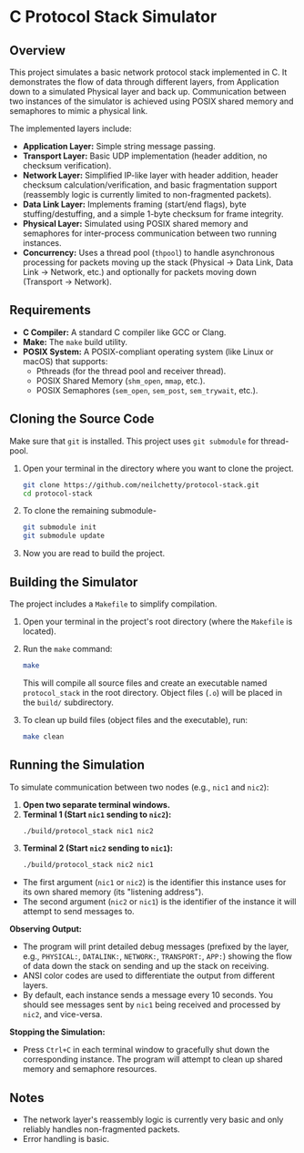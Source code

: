 # C Protocol Stack Simulator

## Overview

This project simulates a basic network protocol stack implemented in C. It demonstrates the flow of data through different layers, from Application down to a simulated Physical layer and back up. Communication between two instances of the simulator is achieved using POSIX shared memory and semaphores to mimic a physical link.

The implemented layers include:

* **Application Layer:** Simple string message passing.
* **Transport Layer:** Basic UDP implementation (header addition, no checksum verification).
* **Network Layer:** Simplified IP-like layer with header addition, header checksum calculation/verification, and basic fragmentation support (reassembly logic is currently limited to non-fragmented packets).
* **Data Link Layer:** Implements framing (start/end flags), byte stuffing/destuffing, and a simple 1-byte checksum for frame integrity.
* **Physical Layer:** Simulated using POSIX shared memory and semaphores for inter-process communication between two running instances.
* **Concurrency:** Uses a thread pool (`thpool`) to handle asynchronous processing for packets moving up the stack (Physical -> Data Link, Data Link -> Network, etc.) and optionally for packets moving down (Transport -> Network).

## Requirements

* **C Compiler:** A standard C compiler like GCC or Clang.
* **Make:** The `make` build utility.
* **POSIX System:** A POSIX-compliant operating system (like Linux or macOS) that supports:
    * Pthreads (for the thread pool and receiver thread).
    * POSIX Shared Memory (`shm_open`, `mmap`, etc.).
    * POSIX Semaphores (`sem_open`, `sem_post`, `sem_trywait`, etc.).

## Cloning the Source Code

Make sure that `git` is installed. This project uses `git submodule` for thread-pool.

1. Open your terminal in the directory where you want to clone the project.
    ```bash
    git clone https://github.com/neilchetty/protocol-stack.git
    cd protocol-stack
    ```
2. To clone the remaining submodule-
    ```bash
    git submodule init
    git submodule update
    ```
3. Now you are read to build the project.

## Building the Simulator

The project includes a `Makefile` to simplify compilation.

1.  Open your terminal in the project's root directory (where the `Makefile` is located).
2.  Run the `make` command:
    ```bash
    make
    ```
    This will compile all source files and create an executable named `protocol_stack` in the root directory. Object files (`.o`) will be placed in the `build/` subdirectory.

3.  To clean up build files (object files and the executable), run:
    ```bash
    make clean
    ```

## Running the Simulation

To simulate communication between two nodes (e.g., `nic1` and `nic2`):

1.  **Open two separate terminal windows.**
2.  **Terminal 1 (Start `nic1` sending to `nic2`):**
    ```bash
    ./build/protocol_stack nic1 nic2
    ```
3.  **Terminal 2 (Start `nic2` sending to `nic1`):**
    ```bash
    ./build/protocol_stack nic2 nic1
    ```

* The first argument (`nic1` or `nic2`) is the identifier this instance uses for its own shared memory (its "listening address").
* The second argument (`nic2` or `nic1`) is the identifier of the instance it will attempt to send messages to.

**Observing Output:**

* The program will print detailed debug messages (prefixed by the layer, e.g., `PHYSICAL:`, `DATALINK:`, `NETWORK:`, `TRANSPORT:`, `APP:`) showing the flow of data down the stack on sending and up the stack on receiving.
* ANSI color codes are used to differentiate the output from different layers.
* By default, each instance sends a message every 10 seconds. You should see messages sent by `nic1` being received and processed by `nic2`, and vice-versa.

**Stopping the Simulation:**

* Press `Ctrl+C` in each terminal window to gracefully shut down the corresponding instance. The program will attempt to clean up shared memory and semaphore resources.

## Notes
* The network layer's reassembly logic is currently very basic and only reliably handles non-fragmented packets.
* Error handling is basic.
